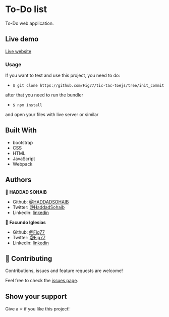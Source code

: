 # To-Do list

To-Do web application.

## Live demo

[Live website](https://raw.githack.com/Fig77/tic-tac-toejs/init_commit/index.html/)

### Usage

If you want to test and use this project, you need to do:
* `$ git clone https://github.com/Fig77/tic-tac-toejs/tree/init_commit`

after that you need to run the bundler
* `$ npm install`

and open your files with live server or similar


## Built With

- bootstrap
- CSS
- HTML
- JavaScript
- Webpack


## Authors

👤 **HADDAD SOHAIB**

- Github: [@HADDADSOHAIB](https://github.com/HADDADSOHAIB)
- Twitter: [@HaddadSohaib](https://twitter.com/HaddadSohaib)
- Linkedin: [linkedin](https://www.linkedin.com/in/sohaibhaddad/)

👤 **Facundo Iglesias**

- Github: [@Fig77](https://github.com/Fig77)
- Twitter: [@Fig77](https://twitter.com/Fig_77/)
- Linkedin: [linkedin](https://www.linkedin.com/in/figlesias/)

## 🤝 Contributing

Contributions, issues and feature requests are welcome!

Feel free to check the [issues page](issues/).

## Show your support

Give a ⭐️ if you like this project!
